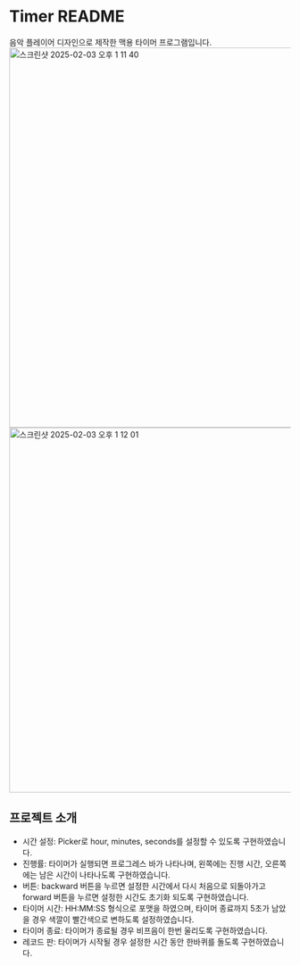Timer README
=============
음악 플레이어 디자인으로 제작한 맥용 타이머 프로그램입니다.
<img width="681" alt="스크린샷 2025-02-03 오후 1 11 40" src="https://github.com/user-attachments/assets/408b69e9-1eeb-42aa-b92e-727cdbbc35ae" />
<img width="654" alt="스크린샷 2025-02-03 오후 1 12 01" src="https://github.com/user-attachments/assets/7743e412-598f-405b-bd50-7f4349c24b92" />

프로젝트 소개
----------
- 시간 설정: Picker로 hour, minutes, seconds를 설정할 수 있도록 구현하였습니다.
- 진행률: 타이머가 실행되면 프로그레스 바가 나타나며, 왼쪽에는 진행 시간, 오른쪽에는 남은 시간이 나타나도록 구현하였습니다.
- 버튼: backward 버튼을 누르면 설정한 시간에서 다시 처음으로 되돌아가고 forward 버튼을 누르면 설정한 시간도 초기화 되도록 구현하였습니다.
- 타이머 시간: HH:MM:SS 형식으로 포맷을 하였으며, 타이머 종료까지 5초가 남았을 경우 색깔이 빨간색으로 변하도록 설정하였습니다.
- 타이머 종료: 타이머가 종료될 경우 비프음이 한번 울리도록 구현하였습니다.
- 레코드 판: 타이머가 시작될 경우 설정한 시간 동안 한바퀴를 돌도록 구현하였습니다.

